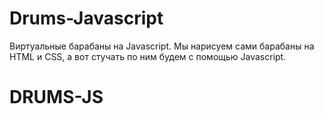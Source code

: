 # Drums-Javascript

Виртуальные барабаны на Javascript. Мы нарисуем сами барабаны на HTML и CSS, а вот стучать по ним будем с помощью Javascript. 
# DRUMS-JS
